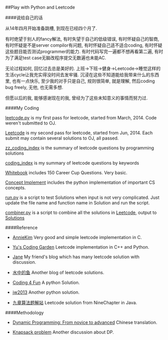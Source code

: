 ##Play with Python and Leetcode

####说给自己的话

从14年四月开始准备跳槽, 到现在已经四个月了.

有时绝望于别人的fancy解法, 有时失望于自己的低级错误, 有时怀疑自己的智商, 有时怀疑是不是server compilor有问题, 有时怀疑自己适不适合coding, 有时怀疑这些题目能否测试programmer的能力. 有时代码写完一遍都不想再看第二遍, 有时为了满足test case无脑改程序提交无数遍也未能AC.

无论过程如何, 回忆过去总是美好的. 上班->下班->健身->Leetcode->睡觉这样的生活cycle让我充实得没时间去发牢骚. 沉浸在这些不知道能给我带来什么的东西里, 也有一点快乐, 至少我的对手只是自己, 规则很简单, 就是理解, 然后coding bug freely, 无他, 也无需多想.

但愿以后的我, 能够感谢现在的我, 曾经为了这些未知意义的事情而努力过.

####My Coding

[leetcode.py](./leetcode.py) is my first pass for leetcode, started from March, 2014. Code weren't submitted to OJ.

[Leetcode](./Leetcode) is my second pass for leetcode, started from Jun, 2014. Each submit may contain several solutions to OJ, all passed.

[zz_coding_index](./zz_coding_index.md) is the summary of leetcode questions by programming solutions

[coding_index](./coding_index.md) is my summary of leetcode questions by keywords

[Whitebook](./WhiteBook) includes 150 Career Cup Questions. Very basic.

[Concept Implement](./Concept_Implement) includes the python implementation of important CS concepts.

[run.py](./run.py) is a script to test Solutions when input is not very complicated. Just update the file name and function name in Solution and run the script.

[combiner.py](./combiner.py) is a script to combine all the solutions in [Leetcode](./Leetcode), output to [Solutions](./solutions.md)

####Reference

* [AnnieKim](https://github.com/AnnieKim/LeetCode) Very good and simple leetcode implementation in C.

* [Yu's Coding Garden](http://yucoding.blogspot.com/) Leetcode implementation in C++ and Python.

* [Jane](http://jane4532.blogspot.com/) My friend's blog which has many leetcode solution with discussion.

* [水中的鱼](http://fisherlei.blogspot.com/) Another blog of leetcode solutions.

* [Coding 4 Fun](http://c4fun.cn/blog/2014/03/20/leetcode-solution-02/) A python Solution.

* [jw2013](https://github.com/jw2013/Leetcode/) Another python solution.

* [九章算法题解站](http://answer.ninechapter.com/) Leetcode solution from NineChapter in Java.

####Methodology

* [Dynamic Programming: From novice to advanced](http://hawstein.com/posts/dp-novice-to-advanced.html) Chinese translation.

* [Knapsack problem](http://hawstein.com/posts/dp-knapsack.html) Another discussion about DP.
